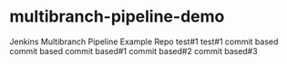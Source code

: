 # multibranch-pipeline-demo
Jenkins Multibranch Pipeline Example Repo
test#1
test#1
commit based
commit based
commit based#1
commit based#2
commit based#3
